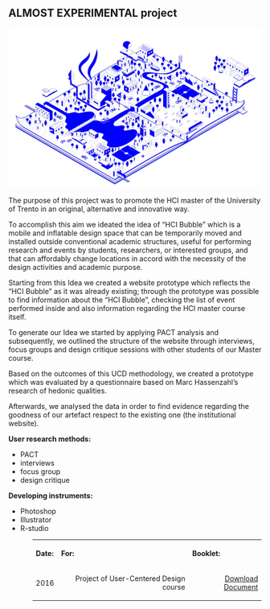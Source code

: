 
## ALMOST EXPERIMENTAL project

<img src="https://raw.githubusercontent.com/gobrac/Portfolio/master/images/almostExp.webp"/>

The purpose of this project was to promote the HCI master of the University of Trento in an original, alternative and innovative way.

To accomplish this aim we ideated the idea of “HCI Bubble” which is a mobile and inflatable design space that can be temporarily moved and installed outside conventional academic structures, useful for performing research and events by students, researchers, or interested groups, and that can affordably change locations in accord with the necessity of the design activities and academic purpose.

Starting from this Idea we created a website prototype which reflects the “HCI Bubble” as it was already existing; through the prototype was possible to find information about the “HCI Bubble”, checking the list of event performed inside and also information regarding the HCI master course itself.

To generate our Idea we started by applying PACT analysis and subsequently, we outlined the structure of the website through interviews, focus groups and design critique sessions with other students of our Master course.

Based on the outcomes of this UCD methodology, we created a prototype which was evaluated by a questionnaire based on Marc Hassenzahl’s research of hedonic qualities.

Afterwards, we analysed the data in order to find evidence regarding the goodness of our artefact respect to the existing one (the institutional website).

**User research methods:**
<ul>
<li>PACT 
<li>interviews 
<li>focus group 
<li>design critique 
</ul>

**Developing instruments:**
<ul>
<li>Photoshop
<li>Illustrator
<li>R-studio
<ul>
  
  <table >
  <tr>
    <th><p align="left">Date:       </th></p>
    <th><p align="left">For:       </th></p>
    <th><p align="left">Booklet:       </th></p>
      <tr>
    <td><p align="right"> 2016              </th></p></td>
    <td><p align="right"> Project of User-Centered Design course            </th></td>
    <td><p align="right">   <a href="https://github.com/gobrac/Portfolio/blob/master/Projects/Booklet.pdf">Download Document</a> 
            </th></td>
  </tr>
  </tr>
</table>

